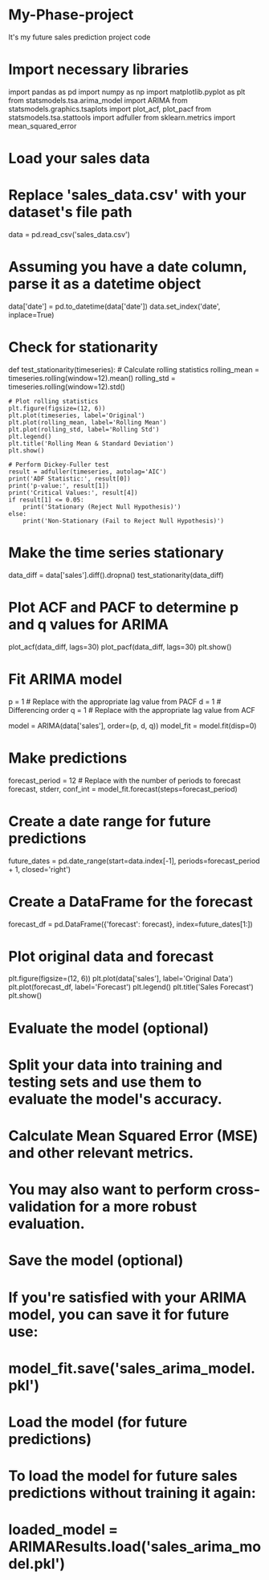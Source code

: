 # My-Phase-project
It's my future sales prediction project code 
# Import necessary libraries
import pandas as pd
import numpy as np
import matplotlib.pyplot as plt
from statsmodels.tsa.arima_model import ARIMA
from statsmodels.graphics.tsaplots import plot_acf, plot_pacf
from statsmodels.tsa.stattools import adfuller
from sklearn.metrics import mean_squared_error

# Load your sales data
# Replace 'sales_data.csv' with your dataset's file path
data = pd.read_csv('sales_data.csv')
# Assuming you have a date column, parse it as a datetime object
data['date'] = pd.to_datetime(data['date'])
data.set_index('date', inplace=True)

# Check for stationarity
def test_stationarity(timeseries):
    # Calculate rolling statistics
    rolling_mean = timeseries.rolling(window=12).mean()
    rolling_std = timeseries.rolling(window=12).std()

    # Plot rolling statistics
    plt.figure(figsize=(12, 6))
    plt.plot(timeseries, label='Original')
    plt.plot(rolling_mean, label='Rolling Mean')
    plt.plot(rolling_std, label='Rolling Std')
    plt.legend()
    plt.title('Rolling Mean & Standard Deviation')
    plt.show()

    # Perform Dickey-Fuller test
    result = adfuller(timeseries, autolag='AIC')
    print('ADF Statistic:', result[0])
    print('p-value:', result[1])
    print('Critical Values:', result[4])
    if result[1] <= 0.05:
        print('Stationary (Reject Null Hypothesis)')
    else:
        print('Non-Stationary (Fail to Reject Null Hypothesis)')

# Make the time series stationary
data_diff = data['sales'].diff().dropna()
test_stationarity(data_diff)

# Plot ACF and PACF to determine p and q values for ARIMA
plot_acf(data_diff, lags=30)
plot_pacf(data_diff, lags=30)
plt.show()

# Fit ARIMA model
p = 1  # Replace with the appropriate lag value from PACF
d = 1  # Differencing order
q = 1  # Replace with the appropriate lag value from ACF

model = ARIMA(data['sales'], order=(p, d, q))
model_fit = model.fit(disp=0)

# Make predictions
forecast_period = 12  # Replace with the number of periods to forecast
forecast, stderr, conf_int = model_fit.forecast(steps=forecast_period)

# Create a date range for future predictions
future_dates = pd.date_range(start=data.index[-1], periods=forecast_period + 1, closed='right')

# Create a DataFrame for the forecast
forecast_df = pd.DataFrame({'forecast': forecast}, index=future_dates[1:])

# Plot original data and forecast
plt.figure(figsize=(12, 6))
plt.plot(data['sales'], label='Original Data')
plt.plot(forecast_df, label='Forecast')
plt.legend()
plt.title('Sales Forecast')
plt.show()

# Evaluate the model (optional)
# Split your data into training and testing sets and use them to evaluate the model's accuracy.
# Calculate Mean Squared Error (MSE) and other relevant metrics.
# You may also want to perform cross-validation for a more robust evaluation.

# Save the model (optional)
# If you're satisfied with your ARIMA model, you can save it for future use:
# model_fit.save('sales_arima_model.pkl')

# Load the model (for future predictions)
# To load the model for future sales predictions without training it again:
# loaded_model = ARIMAResults.load('sales_arima_model.pkl')
